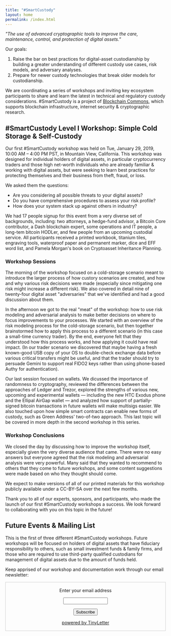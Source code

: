 ```yaml
---
title: "#SmartCustody"
layout: home
permalink: /index.html
---
```


*"The use of advanced cryptographic tools to improve the care, maintenance, control, and protection of digital assets."*

Our goals:

1. Raise the bar on best practices for digital-asset custodianship by building a greater understanding of different custody use cases, risk models, and adversary analyses.
2. Prepare for newer custody technologies that break older models for custodianship.

We are coordinating a series of workshops and inviting key ecosystem participants to share and learn the latest in technical and regulatory custody considerations. #SmartCustody is a project of [Blockchain Commons](https://www.BlockchainCommons.com), which supports blockchain infrastructure, internet security & cryptographic research.

## #SmartCustody Level I Workshop: Simple Cold Storage & Self-Custody

Our first #SmartCustody workshop was held on Tue, January 29, 2019, 10:00 AM – 4:00 PM PST, in Mountain View, California. This workshop was designed for individual holders of digital assets, in particular cryptocurrency traders and those high net-worth individuals who are already familiar & working with digital assets, but were seeking to learn best practices for protecting themselves and their business from theft, fraud, or loss.

We asked them the questions:

- Are you considering all possible threats to your digital assets?
- Do you have comprehensive procedures to assess your risk profile?
- How does your system stack up against others in industry?

We had 17 people signup for this event from a very diverse set of backgrounds, including: two attorneys, a hedge-fund advisor, a Bitcoin Core contributor, a Dash blockchain expert, some operations and IT people, a long-tem bitcoin HODLer, and few people from an upcoming custodial service. All participants received a printed workbook, titanium tiles, engraving tools, waterproof paper and permanent marker, dice and EFF word list, and Pamela Morgan's book on Cryptoasset Inheritance Planning.

### Workshop Sessions

The morning of the workshop focused on a cold-storage scenario meant to introduce the larger process of how custory scenarios are created, and how and why various risk decisions were made (especially since mitigating one risk might increase a different risk). We also covered in  detail nine of twenty-four digital asset "adversaries" that we've identified and had a good discussion about them.

In the afternoon we got to the real "meat" of the workshop: how to use risk modeling and adversarial analysis to make better decisions on where to focus improvements to your processes. We started with an overview of the risk modeling process for the cold-storage scenario, but then together brainstormed  how to apply this process to a different scenario (in this case a small-time currency trader). By the end, everyone felt that they understood how this process works, and how applying it could have real impact. (In our trader scenario we discovered that maybe having a fresh known-good USB copy of your OS to double-check exchange data before various critical transfers might be useful, and that the trader should try to persuade Gemini to support real FIDO2 keys rather than using phone-based Authy for authentication).

Our last session focused on wallets. We dicussed the importance of randomness to cryptography, reviewed the differences between the approaches of Ledger and Trezor, explored the strengths of various new, upcoming and experimental wallets — including the new HTC Exodus phone and the Ellipal AirGap wallet — and analyzed how support of partially-signed bitcoin transactions in future wallets will make multisigs easier. We also touched upon how simple smart contracts can enable new forms of custody, such as Green Address' two-of-two approach. This last topic will be covered in more depth in the second workshop in this series.

### Workshop Conclusions

We closed the day by discussing how to improve the workshop itself, especially given the very diverse audience that came. There were no easy answers but everyone agreed that the risk modeling and adversarial analysis were very powerful. Many said that they wanted to recommend to others that they come to future workshops, and some content suggestions were made based on who they thought should come.

We expect to make versions of all of our printed materials for this workshop publicly available under a CC-BY-SA over the next few months.

Thank you to all of our experts, sponsors, and participants, who made the launch of our first #SmartCustody workshops a success. We look forward to collaborating with you on this topic in the future!

## Future Events & Mailing List

This is the first of three different #SmartCustody workshops. Future workshops will be focused on holders of digital assets that have fiduciary responsibility to others, such as small investment funds & family firms, and those who are required to use third-party qualified custodians for management of digital assets due to the amount of funds held.

Keep apprised of our workshop and documentation work through our email newsletter:

<form style="border:1px solid #ccc;padding:3px;text-align:center;" action="https://tinyletter.com/SmartCustody" method="post" target="popupwindow" onsubmit="window.open('https://tinyletter.com/SmartCustody', 'popupwindow', 'scrollbars=yes,width=800,height=600');return true"><p><label for="tlemail">Enter your email address</label></p><p><input type="text" style="width:140px" name="email" id="tlemail" /></p><input type="hidden" value="1" name="embed"/><input type="submit" value="Subscribe" /><p><a href="https://tinyletter.com" target="_blank">powered by TinyLetter</a></p></form>
